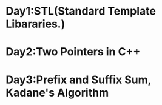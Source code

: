 # Day1:STL(Standard Template Libararies.)
# Day2:Two Pointers in C++
# Day3:Prefix and Suffix Sum, Kadane's Algorithm
